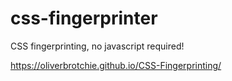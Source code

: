 # css-fingerprinter

CSS fingerprinting, no javascript required!

https://oliverbrotchie.github.io/CSS-Fingerprinting/
